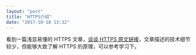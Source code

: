 ```yaml
---
layout: "post"
title: "HTTPS介绍"
date: "2017-10-18 13:32"
---
```


看到一篇浅显易懂的 HTTPS 文章，[谈谈 HTTPS 原文链接](https://juejin.im/post/59e4c02151882578d02f4aca)，文章描述的技术细节较少，但能够大致了解 HTTPS 的原理，可以参考学习下。
